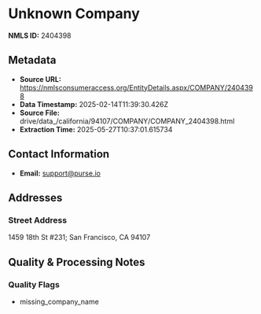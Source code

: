 # Unknown Company

**NMLS ID:** 2404398

## Metadata
- **Source URL:** https://nmlsconsumeraccess.org/EntityDetails.aspx/COMPANY/2404398
- **Data Timestamp:** 2025-02-14T11:39:30.426Z
- **Source File:** drive/data_/california/94107/COMPANY/COMPANY_2404398.html
- **Extraction Time:** 2025-05-27T10:37:01.615734

## Contact Information
- **Email:** support@purse.io

## Addresses
### Street Address
1459 18th St #231; San Francisco, CA 94107

## Quality & Processing Notes
### Quality Flags
- missing_company_name
